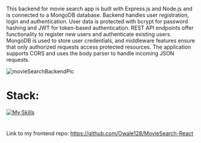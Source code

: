 
This backend for movie search app is  built with Express.js and Node.js and is connected to a MongoDB database. Backend handles user registration, login and authentication. User data is protected with bcrypt for password hashing and JWT for token-based authentication. REST API endpoints offer functionality to register new users and authenticate existing users. MongoDB is used to store user credentials, and middleware features ensure that only authorized requests access protected resources. The application supports CORS and uses the body parser to handle incoming JSON requests.

![movieSearchBackendPic](https://github.com/Owale128/MovieSearch-React/assets/110387474/0a0463e0-505d-41f5-84ec-b48f8f6ca87c)

# Stack:
[![My Skills](https://skillicons.dev/icons?i=nodejs,express,mongodb)](https://skillicons.dev)
#
Link to my frontend repo: https://github.com/Owale128/MovieSearch-React
